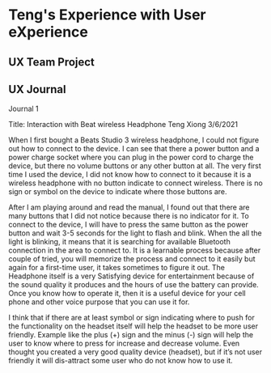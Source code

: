 # Teng's Experience with User eXperience  


## UX Team Project


## UX Journal
Journal 1

Title: Interaction with Beat wireless Headphone
Teng Xiong 
3/6/2021

 
When I first bought a Beats Studio 3 wireless headphone, I could not figure out how to connect to the device. I can see that there a power button and a power charge socket where you can plug in the power cord to charge the device, but there no volume buttons or any other button at all. The very first time I used the device, I did not know how to connect to it because it is a wireless headphone with no button indicate to connect wireless. There is no sign or symbol on the device to indicate where those buttons are. 

After I am playing around and read the manual, I found out that there are many buttons that I did not notice because there is no indicator for it. To connect to the device, I will have to press the same button as the power button and wait 3-5 seconds for the light to flash and blink. When the all the light is blinking, it means that it is searching for available Bluetooth connection in the area to connect to. It is a learnable process because after couple of tried, you will memorize the process and connect to it easily but again for a first-time user, it takes sometimes to figure it out. The Headphone itself is a very Satisfying device for entertainment because of the sound quality it produces and the hours of use the battery can provide. Once you know how to operate it, then it is a useful device for your cell phone and other voice purpose that you can use it for. 

I think that if there are at least symbol or sign indicating where to push for the functionality on the headset itself will help the headset to be more user friendly. Example like the plus (+) sign and the minus (-) sign will help the user to know where to press for increase and decrease volume. Even thought you created a very good quality device (headset), but if it’s not user friendly it will dis-attract some user who do not know how to use it. 



